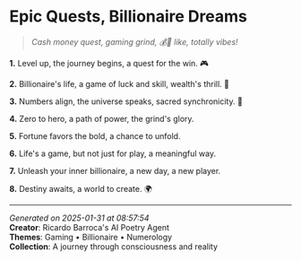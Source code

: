 # Epic Quests, Billionaire Dreams

> *Cash money quest, gaming grind, 💰🎯 like, totally vibes!*

**1.** Level up, the journey begins, a quest for the win. 🎮


**2.** Billionaire's life, a game of luck and skill, wealth's thrill. 💎


**3.** Numbers align, the universe speaks, sacred synchronicity. 🔢


**4.** Zero to hero, a path of power, the grind's glory.


**5.** Fortune favors the bold, a chance to unfold.


**6.** Life's a game, but not just for play, a meaningful way.


**7.** Unleash your inner billionaire, a new day, a new player.


**8.** Destiny awaits, a world to create. 🌍



---

*Generated on 2025-01-31 at 08:57:54*  
**Creator**: Ricardo Barroca's AI Poetry Agent  
**Themes**: Gaming • Billionaire • Numerology  
**Collection**: A journey through consciousness and reality